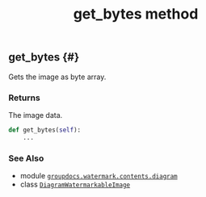 ﻿---
title: get_bytes method
second_title: GroupDocs.Watermark for Python via .NET API References
description: 
type: docs
url: /python-net/groupdocs.watermark.contents.diagram/diagramwatermarkableimage/get_bytes/
is_root: false
weight: 40
---

## get_bytes {#}

Gets the image as byte array.


### Returns 


The image data.


```python
def get_bytes(self):
    ...
```





### See Also
* module [`groupdocs.watermark.contents.diagram`](../../)
* class [`DiagramWatermarkableImage`](/watermark/python-net/groupdocs.watermark.contents.diagram/diagramwatermarkableimage)
